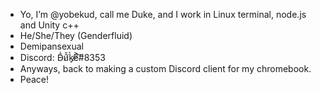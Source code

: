 - Yo, I’m @yobekud, call me Duke, and I work in Linux terminal, node.js and Unity c++
- He/She/They (Genderfluid)
- Demipansexual
- Discord: D̵̄̇û̸̌k̸̘̀e̸͐͠#8353
- Anyways, back to making a custom Discord client for my chromebook.
- Peace!
